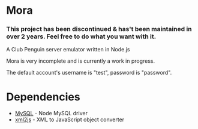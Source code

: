 # Mora

### This project has been discontinued & has't been maintained in over 2 years. Feel free to do what you want with it.

A Club Penguin server emulator written in Node.js

Mora is very incomplete and is currently a work in progress.

The default account's username is "test", password is "password".

# Dependencies
- <a href="https://github.com/felixge/node-mysql">MySQL</a> - Node MySQL driver
- <a href="https://github.com/Leonidas-from-XIV/node-xml2js">xml2js</a> - XML to JavaScript object converter
